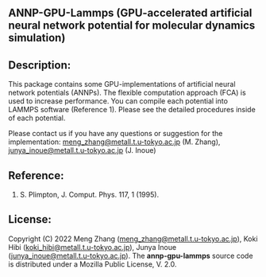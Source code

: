 ## ANNP-GPU-Lammps (GPU-accelerated artificial neural network potential for molecular dynamics simulation)

## Description:
This package contains some GPU-implementations of artificial neural network potentials (ANNPs). The flexible computation approach (FCA) is used to increase performance. You can compile each potential into LAMMPS software (Reference 1). Please see the detailed procedures inside of each potential. 

Please contact us if you have any questions or suggestion for the implementation:
meng_zhang@metall.t.u-tokyo.ac.jp (M. Zhang), junya_inoue@metall.t.u-tokyo.ac.jp (J. Inoue) 

## Reference:
1) S. Plimpton, J. Comput. Phys. 117, 1 (1995).

## License:
Copyright (C) 2022 Meng Zhang (meng_zhang@metall.t.u-tokyo.ac.jp), Koki Hibi (koki_hibi@metall.t.u-tokyo.ac.jp), Junya Inoue (junya_inoue@metall.t.u-tokyo.ac.jp).
The __annp-gpu-lammps__ source code is distributed under a Mozilla Public License, V. 2.0.
